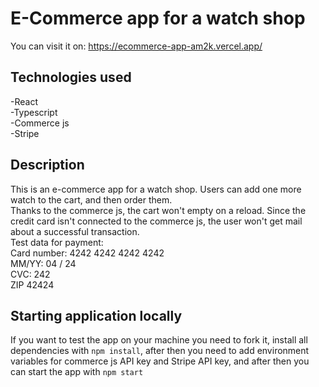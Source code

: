 # E-Commerce app for a watch shop
You can visit it on: https://ecommerce-app-am2k.vercel.app/

## Technologies used

-React <br/>
-Typescript <br/>
-Commerce js <br/>
-Stripe <br/>

## Description

This is an e-commerce app for a watch shop. Users can add one more watch to the cart, and then order them.  <br/>
Thanks to the commerce js, the cart won't empty on a reload. Since the credit card isn't connected to the commerce js, the user won't get mail about a successful transaction. <br/>
Test data for payment: <br/>
Card number: 4242 4242 4242 4242 <br/>
MM/YY: 04 / 24 <br/>
CVC: 242 <br/>
ZIP 42424 <br/>

## Starting application locally

If you want to test the app on your machine you need to fork it, install all dependencies with `npm install`, after then you need to add environment variables for commerce js API key and Stripe API key, and after then you can start the app with `npm start`
